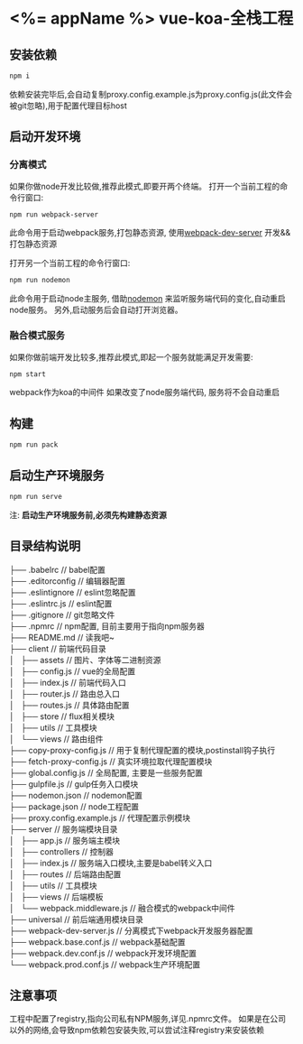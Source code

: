 # <%= appName %> vue-koa-全栈工程

## 安装依赖
```bash
npm i
```
依赖安装完毕后,会自动复制proxy.config.example.js为proxy.config.js(此文件会被git忽略),用于配置代理目标host

## 启动开发环境
### 分离模式
如果你做node开发比较做,推荐此模式,即要开两个终端。
打开一个当前工程的命令行窗口:
```bash
npm run webpack-server
```
此命令用于启动webpack服务,打包静态资源, 使用[webpack-dev-server](https://github.com/webpack/webpack-dev-server) 开发&&打包静态资源

打开另一个当前工程的命令行窗口:
```bash
npm run nodemon
```
此命令用于启动node主服务, 借助[nodemon](https://github.com/remy/nodemon) 来监听服务端代码的变化,自动重启node服务。
另外,启动服务后会自动打开浏览器。

### 融合模式服务
如果你做前端开发比较多,推荐此模式,即起一个服务就能满足开发需要:
```bash
npm start
```
webpack作为koa的中间件
如果改变了node服务端代码, 服务将不会自动重启

## 构建
```bash
npm run pack
```

## 启动生产环境服务
```bash
npm run serve
```
注: **启动生产环境服务前,必须先构建静态资源**

## 目录结构说明
├── .babelrc             // babel配置  
├── .editorconfig        // 编辑器配置  
├── .eslintignore        // eslint忽略配置  
├── .eslintrc.js         // eslint配置  
├── .gitignore           // git忽略文件  
├── .npmrc               // npm配置, 目前主要用于指向npm服务器  
├── README.md            // 读我吧~  
├── client               // 前端代码目录  
│   ├── assets           // 图片、字体等二进制资源  
│   ├── config.js        // vue的全局配置  
│   ├── index.js         // 前端代码入口  
│   ├── router.js        // 路由总入口  
│   ├── routes.js        // 具体路由配置  
│   ├── store            // flux相关模块  
│   ├── utils            // 工具模块  
│   └── views            // 路由组件  
├── copy-proxy-config.js   // 用于复制代理配置的模块,postinstall钩子执行  
├── fetch-proxy-config.js  // 真实环境拉取代理配置模块  
├── global.config.js       // 全局配置, 主要是一些服务配置  
├── gulpfile.js            // gulp任务入口模块  
├── nodemon.json           // nodemon配置  
├── package.json           // node工程配置  
├── proxy.config.example.js  // 代理配置示例模块  
├── server                  // 服务端模块目录  
│   ├── app.js              // 服务端主模块  
│   ├── controllers         // 控制器  
│   ├── index.js            // 服务端入口模块,主要是babel转义入口  
│   ├── routes              // 后端路由配置  
│   ├── utils               // 工具模块  
│   ├── views               // 后端模板  
│   └── webpack.middleware.js  // 融合模式的webpack中间件  
├── universal               // 前后端通用模块目录  
├── webpack-dev-server.js   // 分离模式下webpack开发服务器配置  
├── webpack.base.conf.js    // webpack基础配置  
├── webpack.dev.conf.js     // webpack开发环境配置  
└── webpack.prod.conf.js    // webpack生产环境配置  

## 注意事项
工程中配置了registry,指向公司私有NPM服务,详见.npmrc文件。
如果是在公司以外的网络,会导致npm依赖包安装失败,可以尝试注释registry来安装依赖


